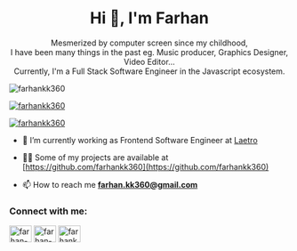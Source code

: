 <h1 align="center">Hi 👋, I'm Farhan</h1>
<p align="center">Mesmerized by computer screen since my childhood, <br> 
I have been many things in the past eg. Music producer, Graphics Designer, Video Editor...<br> 
Currently, I'm a Full Stack Software Engineer in the Javascript ecosystem.</p>

<p align="left"> <img src="https://komarev.com/ghpvc/?username=farhankk360&label=Profile%20views&color=0e75b6&style=flat" alt="farhankk360" /> </p>

<p align="left"> <a href="https://github.com/ryo-ma/github-profile-trophy"><img src="https://github-profile-trophy.vercel.app/?username=farhankk360" alt="farhankk360" /></a> </p>

<p align="left"> <a href="https://twitter.com/farhankk360" target="blank"><img src="https://img.shields.io/twitter/follow/farhankk360?logo=twitter&style=for-the-badge" alt="farhankk360" /></a> </p>

- 🔭 I’m currently working as Frontend Software Engineer at [Laetro](https://www.laetro.com)

- 👨‍💻 Some of my projects are available at [https://github.com/farhankk360](https://github.com/farhankk360)

- 📫 How to reach me **farhan.kk360@gmail.com**

<h3 align="left">Connect with me:</h3>
<p align="left">
<a href="https://www.linkedin.com/in/farhan-ullah-2b4127154" target="blank"><img align="center" src="https://raw.githubusercontent.com/rahuldkjain/github-profile-readme-generator/master/src/images/icons/Social/linked-in-alt.svg" alt="farhan-ullah-2b4127154" height="30" width="40" /></a>
<a href="https://stackoverflow.com/users/8832092/farhan-ullah" target="blank"><img align="center" src="https://raw.githubusercontent.com/rahuldkjain/github-profile-readme-generator/master/src/images/icons/Social/stack-overflow.svg" alt="farhan-ullah" height="30" width="40" /></a>
<a href="https://youtube.com/farhankk360" target="blank"><img align="center" src="https://raw.githubusercontent.com/rahuldkjain/github-profile-readme-generator/master/src/images/icons/Social/youtube.svg" alt="farhankk360" height="30" width="40" /></a>
</p>
